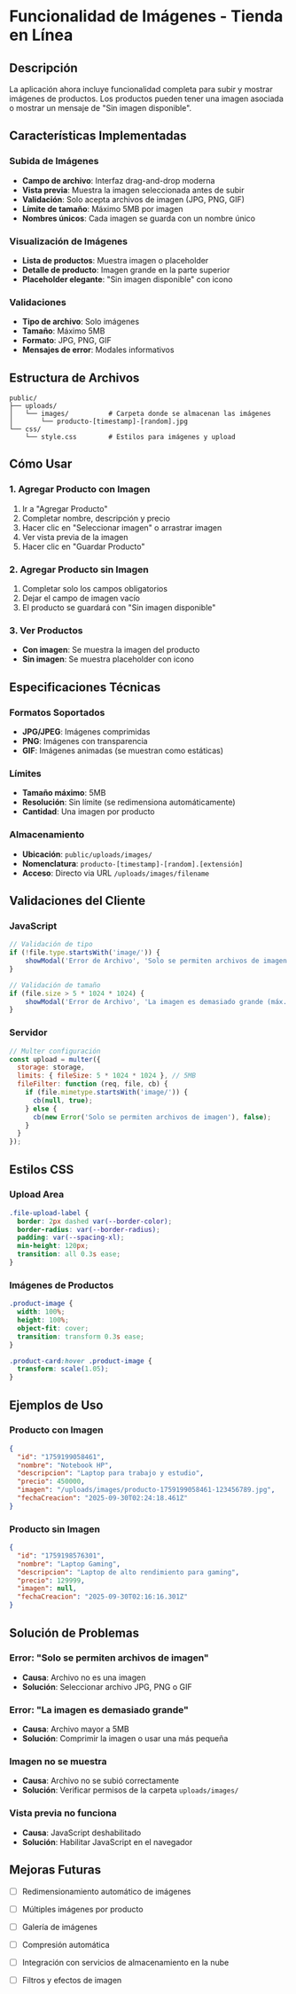 # Funcionalidad de Imágenes - Tienda en Línea

## Descripción

La aplicación ahora incluye funcionalidad completa para subir y mostrar imágenes de productos. Los productos pueden tener una imagen asociada o mostrar un mensaje de "Sin imagen disponible".

## Características Implementadas

### Subida de Imágenes
- **Campo de archivo**: Interfaz drag-and-drop moderna
- **Vista previa**: Muestra la imagen seleccionada antes de subir
- **Validación**: Solo acepta archivos de imagen (JPG, PNG, GIF)
- **Límite de tamaño**: Máximo 5MB por imagen
- **Nombres únicos**: Cada imagen se guarda con un nombre único

### Visualización de Imágenes
- **Lista de productos**: Muestra imagen o placeholder
- **Detalle de producto**: Imagen grande en la parte superior
- **Placeholder elegante**: "Sin imagen disponible" con icono

### Validaciones
- **Tipo de archivo**: Solo imágenes
- **Tamaño**: Máximo 5MB
- **Formato**: JPG, PNG, GIF
- **Mensajes de error**: Modales informativos

## Estructura de Archivos

```
public/
├── uploads/
│   └── images/          # Carpeta donde se almacenan las imágenes
│       └── producto-[timestamp]-[random].jpg
└── css/
    └── style.css        # Estilos para imágenes y upload
```

## Cómo Usar

### 1. Agregar Producto con Imagen
1. Ir a "Agregar Producto"
2. Completar nombre, descripción y precio
3. Hacer clic en "Seleccionar imagen" o arrastrar imagen
4. Ver vista previa de la imagen
5. Hacer clic en "Guardar Producto"

### 2. Agregar Producto sin Imagen
1. Completar solo los campos obligatorios
2. Dejar el campo de imagen vacío
3. El producto se guardará con "Sin imagen disponible"

### 3. Ver Productos
- **Con imagen**: Se muestra la imagen del producto
- **Sin imagen**: Se muestra placeholder con icono

## Especificaciones Técnicas

### Formatos Soportados
- **JPG/JPEG**: Imágenes comprimidas
- **PNG**: Imágenes con transparencia
- **GIF**: Imágenes animadas (se muestran como estáticas)

### Límites
- **Tamaño máximo**: 5MB
- **Resolución**: Sin límite (se redimensiona automáticamente)
- **Cantidad**: Una imagen por producto

### Almacenamiento
- **Ubicación**: `public/uploads/images/`
- **Nomenclatura**: `producto-[timestamp]-[random].[extensión]`
- **Acceso**: Directo via URL `/uploads/images/filename`

## Validaciones del Cliente

### JavaScript
```javascript
// Validación de tipo
if (!file.type.startsWith('image/')) {
    showModal('Error de Archivo', 'Solo se permiten archivos de imagen.');
}

// Validación de tamaño
if (file.size > 5 * 1024 * 1024) {
    showModal('Error de Archivo', 'La imagen es demasiado grande (máx. 5MB).');
}
```

### Servidor
```javascript
// Multer configuración
const upload = multer({
  storage: storage,
  limits: { fileSize: 5 * 1024 * 1024 }, // 5MB
  fileFilter: function (req, file, cb) {
    if (file.mimetype.startsWith('image/')) {
      cb(null, true);
    } else {
      cb(new Error('Solo se permiten archivos de imagen'), false);
    }
  }
});
```

## Estilos CSS

### Upload Area
```css
.file-upload-label {
  border: 2px dashed var(--border-color);
  border-radius: var(--border-radius);
  padding: var(--spacing-xl);
  min-height: 120px;
  transition: all 0.3s ease;
}
```

### Imágenes de Productos
```css
.product-image {
  width: 100%;
  height: 100%;
  object-fit: cover;
  transition: transform 0.3s ease;
}

.product-card:hover .product-image {
  transform: scale(1.05);
}
```

## Ejemplos de Uso

### Producto con Imagen
```json
{
  "id": "1759199058461",
  "nombre": "Notebook HP",
  "descripcion": "Laptop para trabajo y estudio",
  "precio": 450000,
  "imagen": "/uploads/images/producto-1759199058461-123456789.jpg",
  "fechaCreacion": "2025-09-30T02:24:18.461Z"
}
```

### Producto sin Imagen
```json
{
  "id": "1759198576301",
  "nombre": "Laptop Gaming",
  "descripcion": "Laptop de alto rendimiento para gaming",
  "precio": 129999,
  "imagen": null,
  "fechaCreacion": "2025-09-30T02:16:16.301Z"
}
```

## Solución de Problemas

### Error: "Solo se permiten archivos de imagen"
- **Causa**: Archivo no es una imagen
- **Solución**: Seleccionar archivo JPG, PNG o GIF

### Error: "La imagen es demasiado grande"
- **Causa**: Archivo mayor a 5MB
- **Solución**: Comprimir la imagen o usar una más pequeña

### Imagen no se muestra
- **Causa**: Archivo no se subió correctamente
- **Solución**: Verificar permisos de la carpeta `uploads/images/`

### Vista previa no funciona
- **Causa**: JavaScript deshabilitado
- **Solución**: Habilitar JavaScript en el navegador

## Mejoras Futuras

- [ ] Redimensionamiento automático de imágenes
- [ ] Múltiples imágenes por producto
- [ ] Galería de imágenes
- [ ] Compresión automática
- [ ] Integración con servicios de almacenamiento en la nube
- [ ] Filtros y efectos de imagen

